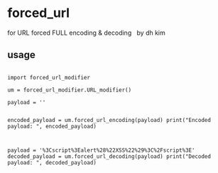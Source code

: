 # forced_url
for URL forced FULL encoding &amp; decoding &nbsp;
by dh kim

## usage

<pre><code>
import forced_url_modifier

um = forced_url_modifier.URL_modifier()

payload = '<script>alert("XSS")</script>'
encoded_payload = um.forced_url_encoding(payload)
print("Encoded payload: ", encoded_payload)

payload = '%3Cscript%3Ealert%28%22XSS%22%29%3C%2Fscript%3E'
decoded_payload = um.forced_url_decoding(payload)
print("Decoded payload: ", decoded_payload)
</code></pre>


